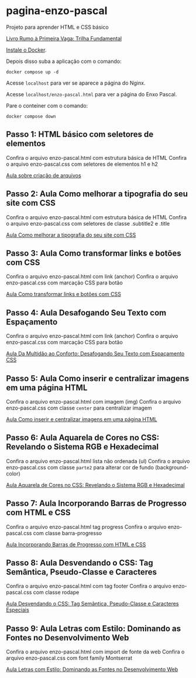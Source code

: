 # pagina-enzo-pascal
Projeto para aprender HTML e CSS básico

[Livro Rumo à Primeira Vaga: Trilha Fundamental](https://l.dev.pro.br/ebook-rpv-trilha-fundamental)

[Instale o Docker](https://github.com/renzon/computer-init-setups/blob/main/wls2.sh#L25).

Depois disso suba a aplicação com o comando:

`docker compose up -d`

Acesse `localhost` para ver se aparece a página do Nginx.

Acesse `localhost/enzo-pascal.html` para ver a página do Enxo Pascal.

Pare o conteiner com o comando:

`docker compose down`

## Passo 1: HTML básico com seletores de elementos
Confira o arquivo enzo-pascal.html com estrutura básica de HTML
Confira o arquivo enzo-pascal.css com seletores de elementos h1 e h2

[Aula sobre criação de arquivos](https://l.dev.pro.br/css-enzo-pascal-1)

## Passo 2: Aula Como melhorar a tipografia do seu site com CSS
Confira o arquivo enzo-pascal.html com estrutura básica de HTML
Confira o arquivo enzo-pascal.css com seletores de classe .subtitle2 e .title

[Aula Como melhorar a tipografia do seu site com CSS](https://l.dev.pro.br/tipografia-css-enzo-pascal-2)

## Passo 3: Aula Como transformar links e botões com CSS
Confira o arquivo enzo-pascal.html com link (anchor)
Confira o arquivo enzo-pascal.css com marcação CSS para botão

[Aula Como transformar links e botões com CSS](https://l.dev.pro.br/ebook-rpv-links-e-botoes-css)

## Passo 4: Aula Desafogando Seu Texto com Espaçamento 
Confira o arquivo enzo-pascal.html com link (anchor)
Confira o arquivo enzo-pascal.css com marcação CSS para botão

[Aula Da Multidão ao Conforto: Desafogando Seu Texto com Espaçamento CSS](https://l.dev.pro.br/aula-espacamento-de-texto)

## Passo 5: Aula Como inserir e centralizar imagens em uma página HTML 
Confira o arquivo enzo-pascal.html com imagem (img)
Confira o arquivo enzo-pascal.css com classe `center` para centralizar imagem

[Aula Como inserir e centralizar imagens em uma página HTML](https://l.dev.pro.br/como-centralizar-imagem-html)

## Passo 6: Aula Aquarela de Cores no CSS: Revelando o Sistema RGB e Hexadecimal 
Confira o arquivo enzo-pascal.html lista não ordenada (ul)
Confira o arquivo enzo-pascal.css com classe `parte2` para alterar cor de fundo (background-color)

[Aula Aquarela de Cores no CSS: Revelando o Sistema RGB e Hexadecimal](https://l.dev.pro.br/cores-no-css)

## Passo 7: Aula Incorporando Barras de Progresso com HTML e CSS 
Confira o arquivo enzo-pascal.html tag progress
Confira o arquivo enzo-pascal.css com classe barra-progresso

[Aula Incorporando Barras de Progresso com HTML e CSS](https://l.dev.pro.br/barra-de-progresso)

## Passo 8: Aula Desvendando o CSS: Tag Semântica, Pseudo-Classe e Caracteres 
Confira o arquivo enzo-pascal.html com tag footer
Confira o arquivo enzo-pascal.css com classe rodape

[Aula Desvendando o CSS: Tag Semântica, Pseudo-Classe e Caracteres Especiais](https://l.dev.pro.br/tag-semantica)

## Passo 9: Aula Letras com Estilo: Dominando as Fontes no Desenvolvimento Web 
Confira o arquivo enzo-pascal.html com import de fonte da web
Confira o arquivo enzo-pascal.css com font family Montserrat

[Aula Letras com Estilo: Dominando as Fontes no Desenvolvimento Web](https://l.dev.pro.br/fontes-web)

